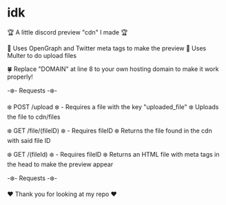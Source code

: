 # idk

🏆 A little discord preview "cdn" I made 🏆

📌 Uses OpenGraph and Twitter meta tags to make the preview
📌 Uses Multer to do upload files

🍀 Replace "DOMAIN" at line 8 to your own hosting domain to make it work properly!

-❄️️- Requests -❄️️-

❄️️ POST /upload
❄️️ - Requires a file with the key "uploaded_file"
❄️️ Uploads the file to cdn/files

❄️️ GET /file/(fileID)
❄️️ - Requires fileID
❄️️ Returns the file found in the cdn with said file ID

❄️️ GET /(fileId)
❄️️ - Requires fileID
❄️️ Returns an HTML file with meta tags in the head to make the preview appear

-❄️️- Requests -❄️️-

❤️ Thank you for looking at my repo ❤️
